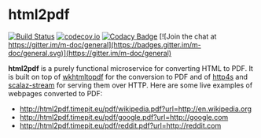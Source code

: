 # html2pdf
[![Build Status](https://travis-ci.org/m-doc/html2pdf.svg?branch=master)](https://travis-ci.org/m-doc/html2pdf)
[![codecov.io](https://codecov.io/github/m-doc/html2pdf/coverage.svg?branch=master)](https://codecov.io/github/m-doc/html2pdf?branch=master)
[![Codacy Badge](https://api.codacy.com/project/badge/grade/18f97a2ac67a4d9e852d2a1bd806228f)](https://www.codacy.com/app/fthomas/html2pdf)
[![Join the chat at https://gitter.im/m-doc/general](https://badges.gitter.im/m-doc/general.svg)](https://gitter.im/m-doc/general)

**html2pdf** is a purely functional microservice for converting HTML to PDF.
It is built on top of [wkhtmltopdf][wkhtmltopdf] for the conversion to PDF and
of [http4s][http4s] and [scalaz-stream][scalaz-stream] for serving them over
HTTP. Here are some live examples of webpages converted to PDF:

* http://html2pdf.timepit.eu/pdf/wikipedia.pdf?url=http://en.wikipedia.org
* http://html2pdf.timepit.eu/pdf/google.pdf?url=http://google.com
* http://html2pdf.timepit.eu/pdf/reddit.pdf?url=http://reddit.com

[http4s]: http://http4s.org
[scalaz-stream]: https://github.com/scalaz/scalaz-stream
[wkhtmltopdf]: http://wkhtmltopdf.org
